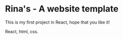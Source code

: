 # Rina's - A website template

This is my first project in React, hope that you like it!

React, html, css.
